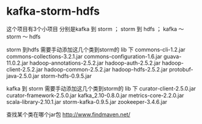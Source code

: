 # kafka-storm-hdfs
这个项目有3个小项目
分别是kafka 到 storm  ； storm 到 hdfs  ；  kafka ～ storm ～ hdfs 

storm 到hdfs 需要手动添加这几个类到storm的 lib 下
commons-cli-1.2.jar
commons-collections-3.2.1.jar
commons-configuration-1.6.jar
guava-11.0.2.jar
hadoop-annotations-2.5.2.jar
hadoop-auth-2.5.2.jar
hadoop-client-2.5.2.jar
hadoop-common-2.5.2.jar
hadoop-hdfs-2.5.2.jar
protobuf-java-2.5.0.jar
storm-hdfs-0.9.5.jar



kafka 到 storm 需要手动添加这几个类到storm的 lib 下
curator-client-2.5.0.jar
curator-framework-2.5.0.jar
kafka_2.10-0.8.0.jar
metrics-core-2.2.0.jar
scala-library-2.10.1.jar
storm-kafka-0.9.5.jar
zookeeper-3.4.6.jar

查找某个类在哪个jar包
http://www.findmaven.net/

